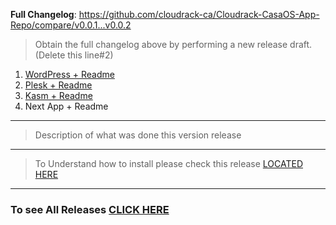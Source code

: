**Full Changelog**: https://github.com/cloudrack-ca/Cloudrack-CasaOS-App-Repo/compare/v0.0.1...v0.0.2
> Obtain the full changelog above by performing a new release draft. (Delete this line#2)
1.  [WordPress + Readme](https://github.com/cloudrack-ca/Cloudrack-CasaOS-App-Repo/tree/main/Apps/Wordpress)
2.  [Plesk + Readme](https://github.com/cloudrack-ca/Cloudrack-CasaOS-App-Repo/tree/main/Apps/Plesk)
3.  [Kasm + Readme](https://github.com/cloudrack-ca/Cloudrack-CasaOS-App-Repo/tree/main/Apps/Kasm)
4.  Next App + Readme
---
> Description of what was done this version release
---
> To Understand how to install please check this release [LOCATED HERE](https://github.com/cloudrack-ca/Cloudrack-CasaOS-App-Repo/releases/tag/v.0.0.1)
---
### To see All Releases [CLICK HERE](https://github.com/cloudrack-ca/Cloudrack-CasaOS-App-Repo/releases)
